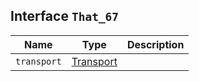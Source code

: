 ## Interface `That_67`

| Name | Type | Description |
| - | - | - |
| `transport` | [Transport](./Transport.md) | &nbsp; |
